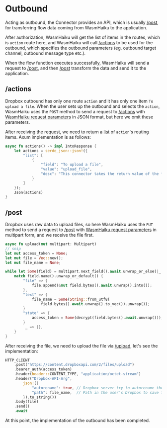 # Outbound

Acting as outbound, the Connector provides an API, which is usually  [/post](#post), for transferring flow data coming 
from 
WasmHaiku to the application.

After authorization, WasmHaiku will get the list of items in the routes, which is `action` route here, and WasmHaiku 
will call [/actions](#actions) to be used for the outbound, which specifies the outbound parameters (eg. outbound 
target 
channel, outbound message type etc.).

When the flow function executes successfully, WasmHaiku will send a request to [/post](#post), and then [/post](#post) transform the data and send it to the application.

## /actions

Dropbox outbound has only one route `action` and it has only one item `To upload a file`. When the user sets up the outbound and selects the `action`, WasmHaiku uses the `POST` method to send a request to [/actions](#actions) with [WasmHaiku request parameters](./API-REFERENCE.md#wasmhaiku-request-parameters) in JSON format, but here we omit these parameters.

After receiving the request, we need to return a [list](./API-REFERENCE.md#route-item-list) of `action`'s routing 
items. Axum implementation is as follows:

```rust
async fn actions() -> impl IntoResponse {
    let actions = serde_json::json!({
        "list": [
            {
                "field": "To upload a file",
                "value": "upload_file",
                "desc": "This connector takes the return value of the flow function, and uploads it to the connected Dropbox API. It corresponds to the upload event in Dropbox API."
            }
        ]
    });
    Json(actions)
}
```

## /post

Dropbox uses raw data to upload files, so here WasmHaiku uses the `PUT` method to send a request to [/post](#post) with [WasmHaiku request parameters](./API-REFERENCE.md#wasmhaiku-request-parameters) in multipart form, and we receive the file first.

```rust
async fn upload(mut multipart: Multipart)
// snip
let mut access_token = None; 
let mut file = Vec::new();
let mut file_name = None;

while let Some(field) = multipart.next_field().await.unwrap_or_else(|_| None) {
    match field.name().unwrap_or_default() {
        "file" => {
            file.append(&mut field.bytes().await.unwrap().into());
        },
        "text" => {
            file_name = Some(String::from_utf8(
                field.bytes().await.unwrap().to_vec()).unwrap());
        }
        "state" => {
            access_token = Some(decrypt(field.bytes().await.unwrap()));
        }
         _ => {},
    }
}
```

After receiving the file, we need to upload the file via [/upload](https://www.dropbox.com/developers/documentation/http/documentation#files-upload), let's see the implementation:

```rust
HTTP_CLIENT
    .post("https://content.dropboxapi.com/2/files/upload")
    .bearer_auth(access_token)
    .header(header::CONTENT_TYPE, "application/octet-stream")
    .header("Dropbox-API-Arg",
        json!({
            "autorename": true, // Dropbox server try to autorename the file if there's conflict
            "path": file_name,  // Path in the user's Dropbox to save the file.
        }).to_string())
    .body(file)
    .send()
    .await
```

At this point, the implementation of the outbound has been completed.
